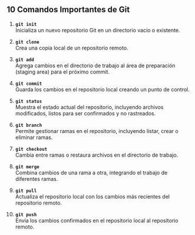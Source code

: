 ## 10 Comandos Importantes de Git

1. **`git init`**  
   Inicializa un nuevo repositorio Git en un directorio vacío o existente.

2. **`git clone`**  
   Crea una copia local de un repositorio remoto.

3. **`git add`**  
   Agrega cambios en el directorio de trabajo al área de preparación (staging area) para el próximo commit.

4. **`git commit`**  
   Guarda los cambios en el repositorio local creando un punto de control.

5. **`git status`**  
   Muestra el estado actual del repositorio, incluyendo archivos modificados, listos para ser confirmados y no rastreados.

6. **`git branch`**  
   Permite gestionar ramas en el repositorio, incluyendo listar, crear o eliminar ramas.

7. **`git checkout`**  
   Cambia entre ramas o restaura archivos en el directorio de trabajo.

8. **`git merge`**  
   Combina cambios de una rama a otra, integrando el trabajo de diferentes ramas.

9. **`git pull`**  
   Actualiza el repositorio local con los cambios más recientes del repositorio remoto.

10. **`git push`**  
    Envía los cambios confirmados en el repositorio local al repositorio remoto.

